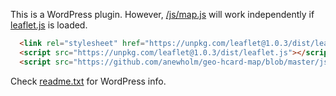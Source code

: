 This is a WordPress plugin. However, [/js/map.js](https://github.com/anewholm/geo-hcard-map/blob/master/js/map.js) will work independently if [leaflet.js](http://leafletjs.com/) is loaded.
```html
  <link rel="stylesheet" href="https://unpkg.com/leaflet@1.0.3/dist/leaflet.css" />
  <script src="https://unpkg.com/leaflet@1.0.3/dist/leaflet.js"></script>
  <script src="https://github.com/anewholm/geo-hcard-map/blob/master/js/map.js"></script>
```

Check [readme.txt](https://github.com/anewholm/geo-hcard-map/blob/master/readme.txt) for WordPress info.